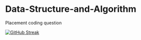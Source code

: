# Data-Structure-and-Algorithm
Placement coding question

[![GitHub Streak](https://streak-stats.demolab.com/?user=magarwal1324)](https://git.io/streak-stats)
